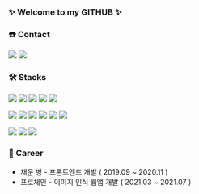 ### ✨ Welcome to my GITHUB ✨

### ☎️ Contact

<img src="https://img.shields.io/badge/soso2266@kookmin.ac.kr-EA4335?style=flat-square&logo=Gmail&logoColor=white"/> <img src="https://img.shields.io/badge/@so_wish23-E4405F?style=flat-square&logo=Instagram&logoColor=white"/>

### 🛠️ Stacks

<img src="https://img.shields.io/badge/Html5-E34F26?style=flat-square&logo=Html5&logoColor=white"/> <img src="https://img.shields.io/badge/CSS3-1572B6?style=flat-square&logo=CSS3&logoColor=white"/> <img src="https://img.shields.io/badge/Sass-CC6699?style=flat-square&logo=Sass&logoColor=white"/> <img src="https://img.shields.io/badge/JavaScript-F7DF1E?style=flat-square&logo=JavaScript&logoColor=white"/> <img src="https://img.shields.io/badge/D3.js-F9A03C?style=flat-square&logo=D3.js&logoColor=white"/>

<img src="https://img.shields.io/badge/ReactJS-61DAFB?style=flat-square&logo=React&logoColor=white"/> <img src="https://img.shields.io/badge/ReactNative-61DAFB?style=flat-square&logo=React&logoColor=white"/> <img src="https://img.shields.io/badge/Django-092E20?style=flat-square&logo=Django&logoColor=white"/> <img src="https://img.shields.io/badge/NodeJS-339933?style=flat-square&logo=Node.js&logoColor=white"/> <img src="https://img.shields.io/badge/MySQL-4479A1?style=flat-square&logo=MySQL&logoColor=white"/> <img src="https://img.shields.io/badge/OpenCV-5C3EE8?style=flat-square&logo=opencv&logoColor=white"/>

<img src="https://img.shields.io/badge/Python-3776AB?style=flat-square&logo=Python&logoColor=white"/> <img src="https://img.shields.io/badge/Java-007396?style=flat-square&logo=Java&logoColor=white"/> <img src="https://img.shields.io/badge/C++-00599C?style=flat-square&logo=Cplusplus&logoColor=white"/>

### 🧳 Career

- 채운 병 - 프론트엔드 개발 ( 2019.09 ~ 2020.11 )
- 프로체인 - 이미지 인식 웹앱 개발 ( 2021.03 ~ 2021.07 )
